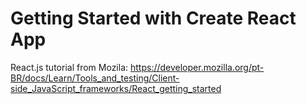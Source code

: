 # Getting Started with Create React App

React.js tutorial from Mozila: https://developer.mozilla.org/pt-BR/docs/Learn/Tools_and_testing/Client-side_JavaScript_frameworks/React_getting_started
